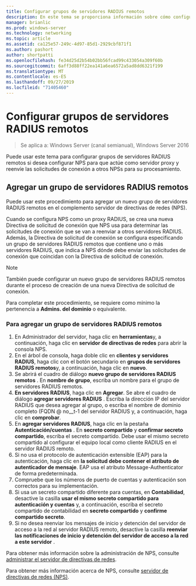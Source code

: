```yaml
---
title: Configurar grupos de servidores RADIUS remotos
description: En este tema se proporciona información sobre cómo configurar grupos de servidores RADIUS remotos en el servidor de directivas de redes en Windows Server 2016.
manager: brianlic
ms.prod: windows-server
ms.technology: networking
ms.topic: article
ms.assetid: ca125e57-249c-4d97-85d1-2929cbf871f1
ms.author: pashort
author: shortpatti
ms.openlocfilehash: fe34d25d2b54b02bb56fcad99c433054a309f60b
ms.sourcegitcommit: 6aff3d88ff22ea141a6ea6572a5ad8dd6321f199
ms.translationtype: MT
ms.contentlocale: es-ES
ms.lasthandoff: 09/27/2019
ms.locfileid: "71405460"
---
```

# <a name="configure-remote-radius-server-groups"></a>Configurar grupos de servidores RADIUS remotos

>Se aplica a: Windows Server (canal semianual), Windows Server 2016

Puede usar este tema para configurar grupos de servidores RADIUS remotos si desea configurar NPS para que actúe como servidor proxy y reenvíe las solicitudes de conexión a otros NPSs para su procesamiento.

## <a name="add-a-remote-radius-server-group"></a>Agregar un grupo de servidores RADIUS remotos

Puede usar este procedimiento para agregar un nuevo grupo de servidores RADIUS remotos en el complemento servidor de directivas de redes (NPS).

Cuando se configura NPS como un proxy RADIUS, se crea una nueva Directiva de solicitud de conexión que NPS usa para determinar las solicitudes de conexión que se van a reenviar a otros servidores RADIUS. Además, la Directiva de solicitud de conexión se configura especificando un grupo de servidores RADIUS remotos que contiene uno o más servidores RADIUS, que indica a NPS dónde debe enviar las solicitudes de conexión que coincidan con la Directiva de solicitud de conexión.

>[!NOTE]
>También puede configurar un nuevo grupo de servidores RADIUS remotos durante el proceso de creación de una nueva Directiva de solicitud de conexión.

Para completar este procedimiento, se requiere como mínimo la pertenencia a **Admins. del dominio** o equivalente.

### <a name="to-add-a-remote-radius-server-group"></a>Para agregar un grupo de servidores RADIUS remotos 

1. En Administrador del servidor, haga clic en **herramientas**y, a continuación, haga clic en **servidor de directivas de redes** para abrir la consola NPS.
2. En el árbol de consola, haga doble clic en **clientes y servidores RADIUS**, haga clic con el botón secundario en **grupos de servidores RADIUS remotos**y, a continuación, haga clic en **nuevo**.
3. Se abrirá el cuadro de diálogo **nuevo grupo de servidores RADIUS remotos** . En **nombre de grupo**, escriba un nombre para el grupo de servidores RADIUS remotos.
4. **En servidores RADIUS**, haga clic en **Agregar**. Se abre el cuadro de diálogo **agregar servidores RADIUS** . Escriba la dirección IP del servidor RADIUS que desea agregar al grupo, o escriba el nombre de dominio completo \(FQDN @ no__t-1 del servidor RADIUS y, a continuación, haga clic en **comprobar**.
5. En **agregar servidores RADIUS**, haga clic en la pestaña **Autenticación/cuentas** . En **secreto compartido** y **confirmar secreto compartido**, escriba el secreto compartido. Debe usar el mismo secreto compartido al configurar el equipo local como cliente RADIUS en el servidor RADIUS remoto.
6. Si no usa el protocolo de autenticación extensible (EAP) para la autenticación, haga clic en **la solicitud debe contener el atributo de autenticador de mensaje**. EAP usa el atributo Message-Authenticator de forma predeterminada.
7. Compruebe que los números de puerto de cuentas y autenticación son correctos para su implementación.
8. Si usa un secreto compartido diferente para cuentas, en **Contabilidad**, desactive la casilla **usar el mismo secreto compartido para autenticación y cuentas** y, a continuación, escriba el secreto compartido de contabilidad en **secreto compartido** y **confirme compartido secreto**.
9. Si no desea reenviar los mensajes de inicio y detención del servidor de acceso a la red al servidor RADIUS remoto, desactive la casilla **reenviar las notificaciones de inicio y detención del servidor de acceso a la red a este servidor** .

Para obtener más información sobre la administración de NPS, consulte [administrar el servidor de directivas de redes](nps-manage-top.md).

Para obtener más información acerca de NPS, consulte [servidor de directivas de redes (NPS)](nps-top.md).

